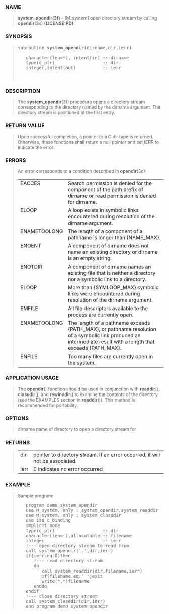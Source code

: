 <?
<body>
  <div id="Container">
    <div id="Content">
      <div class="c126"></div><a name="0"></a>

      <h3><a name="0">NAME</a></h3>

      <blockquote>
        <b>system_opendir(3f)</b> - [M_system] open directory stream by calling <b>opendir</b>(3c) <b>(LICENSE:PD)</b>
      </blockquote><a name="contents" id="contents"></a>

      <h3><a name="11">SYNOPSIS</a></h3>

      <blockquote>
        <pre>
subroutine <b>system_opendir</b>(dirname,dir,ierr)
<br />   character(len=*), intent(in) :: dirname
   type(c_ptr)                  :: dir
   integer,intent(out)          :: ierr
<br />
</pre>
      </blockquote><a name="2"></a>

      <h3><a name="2">DESCRIPTION</a></h3>

      <blockquote>
        The <b>system_opendir</b>(3f) procedure opens a directory stream corresponding to the directory named by the dirname argument. The directory stream
        is positioned at the first entry.
      </blockquote><a name="3"></a>

      <h3><a name="3">RETURN VALUE</a></h3>

      <blockquote>
        Upon successful completion, a pointer to a C dir type is returned. Otherwise, these functions shall return a null pointer and set IERR to indicate
        the error.
      </blockquote><a name="4"></a>

      <h3><a name="4">ERRORS</a></h3>

      <blockquote>
        <p>An error corresponds to a condition described in <b>opendir</b>(3c):</p>

        <table cellpadding="3">
          <tr valign="top">
            <td class="c127" width="6%" nowrap="nowrap">EACCES</td>

            <td valign="bottom">Search permission is denied for the component of the path prefix of dirname or read permission is denied for dirname.</td>
          </tr>

          <tr valign="top">
            <td class="c127" width="6%" nowrap="nowrap">ELOOP</td>

            <td valign="bottom">A loop exists in symbolic links encountered during resolution of the dirname argument.</td>
          </tr>

          <tr valign="top">
            <td class="c127" colspan="1">ENAMETOOLONG</td>
            <td>The length of a component of a pathname is longer than {NAME_MAX}.</td>
          </tr>

          <tr valign="top">
            <td class="c127" width="6%" nowrap="nowrap">ENOENT</td>

            <td valign="bottom">A component of dirname does not name an existing directory or dirname is an empty string.</td>
          </tr>

          <tr valign="top">
            <td class="c127" colspan="1">ENOTDIR</td>
            <td>A component of dirname names an existing file that is neither a directory nor a symbolic link to a directory.</td>
          </tr>

          <tr valign="top">
            <td class="c127" width="6%" nowrap="nowrap">ELOOP</td>

            <td valign="bottom">More than {SYMLOOP_MAX} symbolic links were encountered during resolution of the dirname argument.</td>
          </tr>

          <tr valign="top">
            <td class="c127" width="6%" nowrap="nowrap">EMFILE</td>

            <td valign="bottom">All file descriptors available to the process are currently open.</td>
          </tr>

          <tr valign="top">
            <td class="c127" colspan="1">ENAMETOOLONG</td>
            <td>The length of a pathname exceeds {PATH_MAX}, or pathname resolution of a symbolic link produced an intermediate result with a length that
            exceeds {PATH_MAX}.</td>
          </tr>

          <tr valign="top">
            <td class="c127" width="6%" nowrap="nowrap">ENFILE</td>

            <td valign="bottom">Too many files are currently open in the system.</td>
          </tr>
        </table>
      </blockquote><a name="5"></a>

      <h3><a name="5">APPLICATION USAGE</a></h3>

      <blockquote>
        The <b>opendir</b>() function should be used in conjunction with <b>readdir</b>(), <b>closedir</b>(), and <b>rewinddir</b>() to examine the contents
        of the directory (see the EXAMPLES section in <b>readdir</b>()). This method is recommended for portability.
      </blockquote><a name="6"></a>

      <h3><a name="6">OPTIONS</a></h3>

      <blockquote>
        dirname name of directory to open a directory stream for
      </blockquote><a name="7"></a>

      <h3><a name="7">RETURNS</a></h3>

      <blockquote>
        <table cellpadding="3">
          <tr valign="top">
            <td class="c127" width="6%" nowrap="nowrap">dir</td>

            <td valign="bottom">pointer to directory stream. If an error occurred, it will not be associated.</td>
          </tr>

          <tr valign="top">
            <td class="c127" width="6%" nowrap="nowrap">ierr</td>

            <td valign="bottom">0 indicates no error occurred</td>
          </tr>
        </table>
      </blockquote><a name="8"></a>

      <h3><a name="8">EXAMPLE</a></h3>

      <blockquote>
        Sample program:
        <pre>
   program demo_system_opendir
   use M_system, only : system_opendir,system_readdir
   use M_system, only : system_closedir
   use iso_c_binding
   implicit none
   type(c_ptr)                  :: dir
   character(len=:),allocatable :: filename
   integer                      :: ierr
   !--- open directory stream to read from
   call system_opendir('.',dir,ierr)
   if(ierr.eq.0)then
      !--- read directory stream
      do
         call system_readdir(dir,filename,ierr)
         if(filename.eq.' ')exit
         write(*,*)filename
      enddo
   endif
   !--- close directory stream
   call system_closedir(dir,ierr)
   end program demo_system_opendir
</pre>
      </blockquote><a name="9"></a>
    </div>
  </div>
</body>
